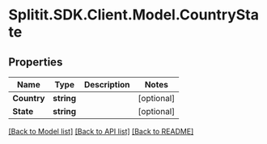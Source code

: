 # Splitit.SDK.Client.Model.CountryState
## Properties

Name | Type | Description | Notes
------------ | ------------- | ------------- | -------------
**Country** | **string** |  | [optional] 
**State** | **string** |  | [optional] 

[[Back to Model list]](../README.md#documentation-for-models) [[Back to API list]](../README.md#documentation-for-api-endpoints) [[Back to README]](../README.md)

